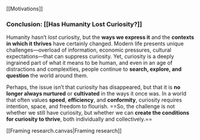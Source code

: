 [[Motivations]]


### Conclusion: [[Has Humanity Lost Curiosity?]]

Humanity hasn’t _lost_ curiosity, but the **ways we express it** and the **contexts in which it thrives** have certainly changed. Modern life presents unique challenges—overload of information, economic pressures, cultural expectations—that can suppress curiosity. Yet, curiosity is a deeply ingrained part of what it means to be human, and even in an age of distractions and complexities, people continue to **search, explore, and question** the world around them.

Perhaps, the issue isn’t that curiosity has disappeared, but that it is **no longer always nurtured** or **cultivated** in the ways it once was. In a world that often values **speed**, **efficiency**, and **conformity**, curiosity requires intention, space, and freedom to flourish. ==So, the challenge is not whether we still have curiosity, but whether we can **create the conditions for curiosity to thrive**, both individually and collectively.==


[[Framing research.canvas|Framing research]]

